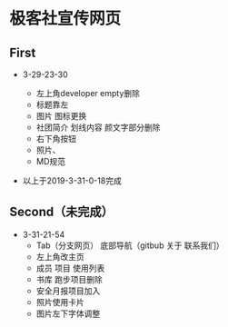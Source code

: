 # 极客社宣传网页  

## First

- 3-29-23-30
    - 左上角developer empty删除
    - 标题靠左
    - 图片 图标更换
    - 社团简介 划线内容 颜文字部分删除
    - 右下角按钮
    - 照片、
    - MD规范

- 以上于2019-3-31-0-18完成


## Second（未完成）
- 3-31-21-54
    - Tab（分支网页） 底部导航（gitbub 关于 联系我们）
    - 左上角改主页
    - 成员 项目 使用列表
    - 书库 跑步项目删除
    - 安全月报项目加入
    - 照片使用卡片
    - 图片左下字体调整